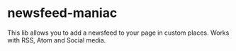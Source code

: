 newsfeed-maniac
===============

This lib allows you to add a newsfeed to your page in custom places. Works with RSS, Atom and Social media.
